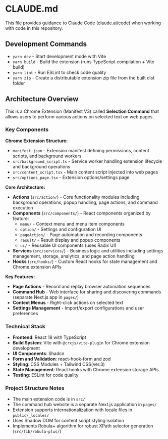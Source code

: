 # CLAUDE.md

This file provides guidance to Claude Code (claude.ai/code) when working with code in this repository.

## Development Commands

- `yarn dev` - Start development mode with Vite
- `yarn build` - Build the extension (runs TypeScript compilation + Vite build)
- `yarn lint` - Run ESLint to check code quality
- `yarn zip` - Create a distributable extension zip file from the built dist folder

## Architecture Overview

This is a Chrome Extension (Manifest V3) called **Selection Command** that allows users to perform various actions on selected text on web pages.

### Key Components

**Chrome Extension Structure:**

- `manifest.json` - Extension manifest defining permissions, content scripts, and background workers
- `src/background_script.ts` - Service worker handling extension lifecycle and background operations
- `src/content_script.tsx` - Main content script injected into web pages
- `src/options_page.tsx` - Extension options/settings page

**Core Architecture:**

- **Actions** (`src/action/`) - Core functionality modules including background operations, popup handling, page actions, and command execution
- **Components** (`src/components/`) - React components organized by feature:
  - `menu/` - Context menu and menu item components
  - `option/` - Settings and configuration UI
  - `pageAction/` - Page automation and recording components
  - `result/` - Result display and popup components
  - `ui/` - Reusable UI components (uses Radix UI)
- **Services** (`src/services/`) - Business logic and utilities including settings management, storage, analytics, and page action handling
- **Hooks** (`src/hooks/`) - Custom React hooks for state management and Chrome extension APIs

**Key Features:**

- **Page Actions** - Record and replay browser automation sequences
- **Command Hub** - Web interface for sharing and discovering commands (separate Next.js app in `pages/`)
- **Context Menus** - Right-click actions on selected text
- **Settings Management** - Import/export configurations and user preferences

### Technical Stack

- **Frontend**: React 18 with TypeScript
- **Build System**: Vite with `@crxjs/vite-plugin` for Chrome extension development
- **UI Components**: Shadcn
- **Form and Validation**: react-hook-form and zod
- **Styling**: CSS Modules + Tailwind CSS(ver.3)
- **State Management**: React hooks with Chrome extension storage APIs
- **Testing**: ESLint for code quality

### Project Structure Notes

- The main extension code is in `src/`
- The command hub website is a separate Next.js application in `pages/`
- Extension supports internationalization with locale files in `public/_locales/`
- Uses Shadow DOM for content script styling isolation
- Implements Robula+ algorithm for robust XPath selector generation (`src/lib/robula-plus/`)

